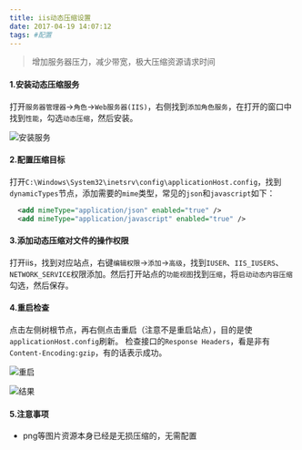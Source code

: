 ```yaml
---
title: iis动态压缩设置
date: 2017-04-19 14:07:12
tags: #配置
---
```


> 增加服务器压力，减少带宽，极大压缩资源请求时间

<!-- more -->

#### 1.安装动态压缩服务
打开`服务器管理器`->`角色`->`Web服务器(IIS)`，右侧找到`添加角色服务`，在打开的窗口中找到`性能`，勾选`动态压缩`，然后安装。

![安装服务](install.png)

#### 2.配置压缩目标
打开`C:\Windows\System32\inetsrv\config\applicationHost.config`，找到`dynamicTypes`节点，添加需要的`mime`类型，常见的`json`和`javascript`如下：

```xml
  <add mimeType="application/json" enabled="true" />
  <add mimeType="application/javascript" enabled="true" />
```

#### 3.添加动态压缩对文件的操作权限
打开iis，找到对应站点，右键`编辑权限`->`添加`->`高级`，找到`IUSER`、`IIS_IUSERS`、`NETWORK_SERVICE`权限添加。然后打开站点的`功能视图`找到`压缩`，将`启动动态内容压缩`勾选，然后保存。

#### 4.重启检查
点击左侧树根节点，再右侧点击重启（注意不是重启站点），目的是使`applicationHost.config`刷新。 检查接口的`Response Headers`，看是非有`Content-Encoding:gzip`，有的话表示成功。

![重启](restart.png)

![结果](result.png)

#### 5.注意事项
* png等图片资源本身已经是无损压缩的，无需配置
